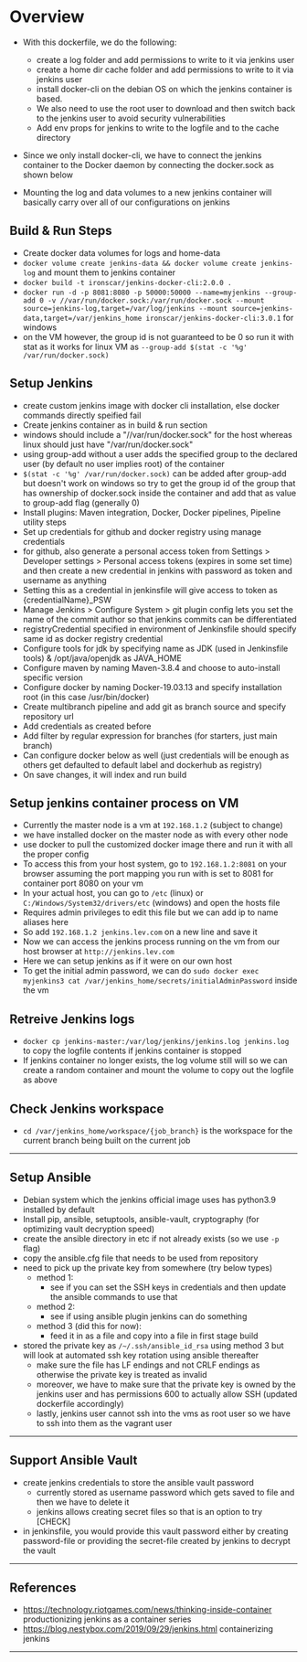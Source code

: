 # Overview

 - With this dockerfile, we do the following:
   - create a log folder and add permissions to write to it via jenkins user
   - create a home dir cache folder and add permissions to write to it via jenkins user
   - install docker-cli on the debian OS on which the jenkins container is based.
   - We also need to use the root user to download and then switch back to the jenkins user to avoid security vulnerabilities
   - Add env props for jenkins to write to the logfile and to the cache directory


- Since we only install docker-cli, we have to connect the jenkins container to the Docker daemon by connecting the docker.sock as shown below
- Mounting the log and data volumes to a new jenkins container will basically carry over all of our configurations on jenkins

## Build & Run Steps

- Create docker data volumes for logs and home-data
- ```docker volume create jenkins-data && docker volume create jenkins-log``` and mount them to jenkins container
- ```docker build -t ironscar/jenkins-docker-cli:2.0.0 .```
- ```docker run -d -p 8081:8080 -p 50000:50000 --name=myjenkins --group-add 0 -v //var/run/docker.sock:/var/run/docker.sock --mount source=jenkins-log,target=/var/log/jenkins --mount source=jenkins-data,target=/var/jenkins_home ironscar/jenkins-docker-cli:3.0.1``` for windows
- on the VM however, the group id is not guaranteed to be 0 so run it with stat as it works for linux VM as `--group-add $(stat -c '%g' /var/run/docker.sock)` 

## Setup Jenkins

- create custom jenkins image with docker cli installation, else docker commands directly speified fail
- Create jenkins container as in build & run section
- windows should include a "//var/run/docker.sock" for the host whereas linux should just have "/var/run/docker.sock"
- using group-add without a user adds the specified group to the declared user (by default no user implies root) of the container
- `$(stat -c '%g' /var/run/docker.sock)` can be added after group-add but doesn't work on windows so try to get the group id of the group that has ownership of docker.sock inside the container and add that as value to group-add flag (generally 0)
- Install plugins: Maven integration, Docker, Docker pipelines, Pipeline utility steps
- Set up credentials for github and docker registry using manage credentials
- for github, also generate a personal access token from Settings > Developer settings > Personal access tokens (expires in some set time) and then create a new credential in jenkins with password as token and username as anything
- Setting this as a credential in jenkinsfile will give access to token as {credentialName}_PSW
- Manage Jenkins > Configure System > git plugin config lets you set the name of the commit author so that jenkins commits can be differentiated
- registryCredential specified in environment of Jenkinsfile should specify same id as docker registry credential
- Configure tools for jdk by specifying name as JDK (used in Jenkinsfile tools) & /opt/java/openjdk as JAVA_HOME
- Configure maven by naming Maven-3.8.4 and choose to auto-install specific version
- Configure docker by naming Docker-19.03.13 and specify installation root (in this case /usr/bin/docker)
- Create multibranch pipeline and add git as branch source and specify repository url
- Add credentials as created before
- Add filter by regular expression for branches (for starters, just main branch)
- Can configure docker below as well (just credentials will be enough as others get defaulted to default label and dockerhub as registry)
- On save changes, it will index and run build

## Setup jenkins container process on VM

- Currently the master node is a vm at `192.168.1.2` (subject to change)
- we have installed docker on the master node as with every other node
- use docker to pull the customized docker image there and run it with all the proper config
- To access this from your host system, go to `192.168.1.2:8081` on your browser assuming the port mapping you run with is set to 8081 for container port 8080 on your vm
- In your actual host, you can go to `/etc` (linux) or `C:/Windows/System32/drivers/etc` (windows) and open the hosts file
- Requires admin privileges to edit this file but we can add ip to name aliases here
- So add `192.168.1.2 jenkins.lev.com` on a new line and save it 
- Now we can access the jenkins process running on the vm from our host browser at `http://jenkins.lev.com`
- Here we can setup jenkins as if it were on our own host
- To get the initial admin password, we can do `sudo docker exec myjenkins3 cat /var/jenkins_home/secrets/initialAdminPassword` inside the vm

## Retreive Jenkins logs

- ```docker cp jenkins-master:/var/log/jenkins/jenkins.log jenkins.log``` to copy the logfile contents if jenkins container is stopped
- If jenkins container no longer exists, the log volume still will so we can create a random container and mount the volume to copy out the logfile as above

## Check Jenkins workspace

- `cd /var/jenkins_home/workspace/{job_branch}` is the workspace for the current branch being built on the current job

---

## Setup Ansible

- Debian system which the jenkins official image uses has python3.9 installed by default
- Install pip, ansible, setuptools, ansible-vault, cryptography (for optimizing vault decryption speed)
- create the ansible directory in etc if not already exists (so we use `-p` flag)
- copy the ansible.cfg file that needs to be used from repository
- need to pick up the private key from somewhere (try below types)
  - method 1:
    - see if you can set the SSH keys in credentials and then update  the ansible commands to use that
  - method 2:
    - see if using ansible plugin jenkins can do something
  - method 3 (did this for now):
    - feed it in as a file and copy into a file in first stage build
- stored the private key as `/~/.ssh/ansible_id_rsa` using method 3 but will look at automated ssh key rotation using ansible thereafter
  - make sure the file has LF endings and not CRLF endings as otherwise the private key is treated as invalid
  - moreover, we have to make sure that the private key is owned by the jenkins user and has permissions 600 to actually allow SSH (updated dockerfile accordingly)
  - lastly, jenkins user cannot ssh into the vms as root user so we have to ssh into them as the vagrant user

---

## Support Ansible Vault

- create jenkins credentials to store the ansible vault password
  - currently stored as username password which gets saved to file and then we have to delete it
  - jenkins allows creating secret files so that is an option to try [CHECK]
- in jenkinsfile, you would provide this vault password either by creating password-file or providing the secret-file created by jenkins to decrypt the vault

---

## References

- https://technology.riotgames.com/news/thinking-inside-container productionizing jenkins as a container series
- https://blog.nestybox.com/2019/09/29/jenkins.html containerizing jenkins

---
